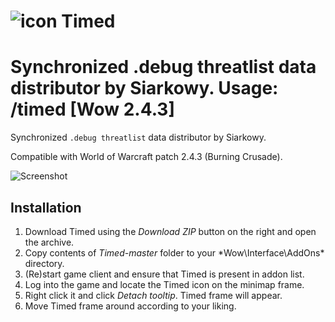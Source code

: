 ![icon](http://siarkowy.net/img/Timed.ico32.png) Timed
=====

Synchronized .debug threatlist data distributor by Siarkowy. Usage: /timed [Wow 2.4.3]
=======
Synchronized `.debug threatlist` data distributor by Siarkowy.

Compatible with World of Warcraft patch 2.4.3 (Burning Crusade).

![Screenshot](http://siarkowy.net/img/Timed.png)

Installation
------------

1. Download Timed using the *Download ZIP* button on the right and open the archive.
2. Copy contents of *Timed-master* folder to your *Wow\Interface\AddOns\* directory.
3. (Re)start game client and ensure that Timed is present in addon list.
4. Log into the game and locate the Timed icon on the minimap frame.
5. Right click it and click *Detach tooltip*. Timed frame will appear.
6. Move Timed frame around according to your liking.
